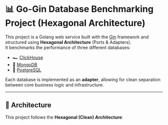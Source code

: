 # 📊 Go-Gin Database Benchmarking Project (Hexagonal Architecture)

This project is a Golang web service built with the [Gin](https://github.com/gin-gonic/gin) framework and structured using **Hexagonal Architecture** (Ports & Adapters).  
It benchmarks the performance of three different databases:

- 🏎️ [ClickHouse](https://clickhouse.com/)
- 🍃 [MongoDB](https://www.mongodb.com/)
- 🐘 [PostgreSQL](https://www.postgresql.org/)

Each database is implemented as an **adapter**, allowing for clean separation between core business logic and infrastructure.

---

## 🧱 Architecture

This project follows the **Hexagonal (Clean) Architecture**:

